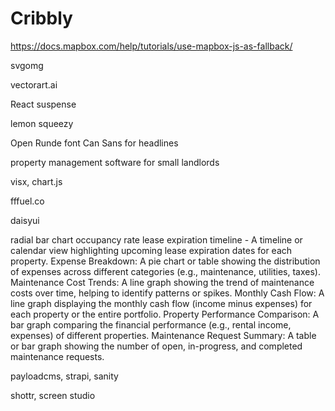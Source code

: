# Cribbly

<https://docs.mapbox.com/help/tutorials/use-mapbox-js-as-fallback/>

svgomg

vectorart.ai


React suspense


lemon squeezy

Open Runde font
Can Sans for headlines

property management software for small landlords

visx, chart.js

fffuel.co

daisyui

radial bar chart
occupancy rate
lease expiration timeline - A timeline or calendar view highlighting upcoming lease expiration dates for each property.
Expense Breakdown: A pie chart or table showing the distribution of expenses across different categories (e.g., maintenance, utilities, taxes).
Maintenance Cost Trends: A line graph showing the trend of maintenance costs over time, helping to identify patterns or spikes.
Monthly Cash Flow: A line graph displaying the monthly cash flow (income minus expenses) for each property or the entire portfolio.
Property Performance Comparison: A bar graph comparing the financial performance (e.g., rental income, expenses) of different properties.
Maintenance Request Summary: A table or bar graph showing the number of open, in-progress, and completed maintenance requests.


payloadcms, strapi, sanity

shottr, screen studio